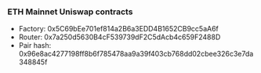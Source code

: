 
### ETH Mainnet Uniswap contracts

- Factory: 0x5C69bEe701ef814a2B6a3EDD4B1652CB9cc5aA6f
- Router: 0x7a250d5630B4cF539739dF2C5dAcb4c659F2488D
- Pair hash: 0x96e8ac4277198ff8b6f785478aa9a39f403cb768dd02cbee326c3e7da348845f
